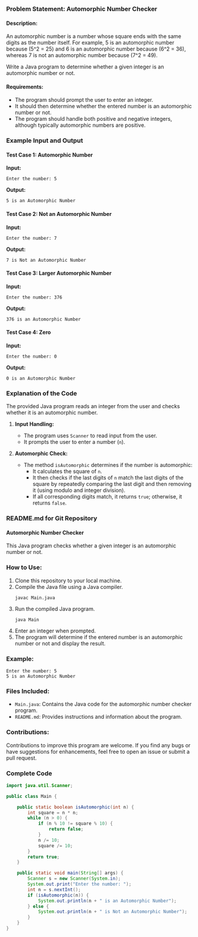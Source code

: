 ### Problem Statement: Automorphic Number Checker

#### Description:
An automorphic number is a number whose square ends with the same digits as the number itself. For example, 5 is an automorphic number because \(5^2 = 25\) and 6 is an automorphic number because \(6^2 = 36\), whereas 7 is not an automorphic number because \(7^2 = 49\).

Write a Java program to determine whether a given integer is an automorphic number or not.

#### Requirements:
- The program should prompt the user to enter an integer.
- It should then determine whether the entered number is an automorphic number or not.
- The program should handle both positive and negative integers, although typically automorphic numbers are positive.

### Example Input and Output

#### Test Case 1: Automorphic Number
**Input:**
```
Enter the number: 5
```
**Output:**
```
5 is an Automorphic Number
```

#### Test Case 2: Not an Automorphic Number
**Input:**
```
Enter the number: 7
```
**Output:**
```
7 is Not an Automorphic Number
```

#### Test Case 3: Larger Automorphic Number
**Input:**
```
Enter the number: 376
```
**Output:**
```
376 is an Automorphic Number
```

#### Test Case 4: Zero
**Input:**
```
Enter the number: 0
```
**Output:**
```
0 is an Automorphic Number
```

### Explanation of the Code

The provided Java program reads an integer from the user and checks whether it is an automorphic number.

1. **Input Handling:**
   - The program uses `Scanner` to read input from the user.
   - It prompts the user to enter a number (`n`).

2. **Automorphic Check:**
   - The method `isAutomorphic` determines if the number is automorphic:
     - It calculates the square of `n`.
     - It then checks if the last digits of `n` match the last digits of the square by repeatedly comparing the last digit and then removing it (using modulo and integer division).
     - If all corresponding digits match, it returns `true`; otherwise, it returns `false`.

### README.md for Git Repository

#### Automorphic Number Checker

This Java program checks whether a given integer is an automorphic number or not.

### How to Use:
1. Clone this repository to your local machine.
2. Compile the Java file using a Java compiler.
   ```
   javac Main.java
   ```
3. Run the compiled Java program.
   ```
   java Main
   ```
4. Enter an integer when prompted.
5. The program will determine if the entered number is an automorphic number or not and display the result.

### Example:
```
Enter the number: 5
5 is an Automorphic Number
```

### Files Included:
- `Main.java`: Contains the Java code for the automorphic number checker program.
- `README.md`: Provides instructions and information about the program.

### Contributions:
Contributions to improve this program are welcome. If you find any bugs or have suggestions for enhancements, feel free to open an issue or submit a pull request.

### Complete Code

```java
import java.util.Scanner;

public class Main {

    public static boolean isAutomorphic(int n) {
        int square = n * n;
        while (n > 0) {
            if (n % 10 != square % 10) {
                return false;
            }
            n /= 10;
            square /= 10;
        }
        return true;
    }

    public static void main(String[] args) {
        Scanner s = new Scanner(System.in);
        System.out.print("Enter the number: ");
        int n = s.nextInt();
        if (isAutomorphic(n)) {
            System.out.println(n + " is an Automorphic Number");
        } else {
            System.out.println(n + " is Not an Automorphic Number");
        }
    }
}
```